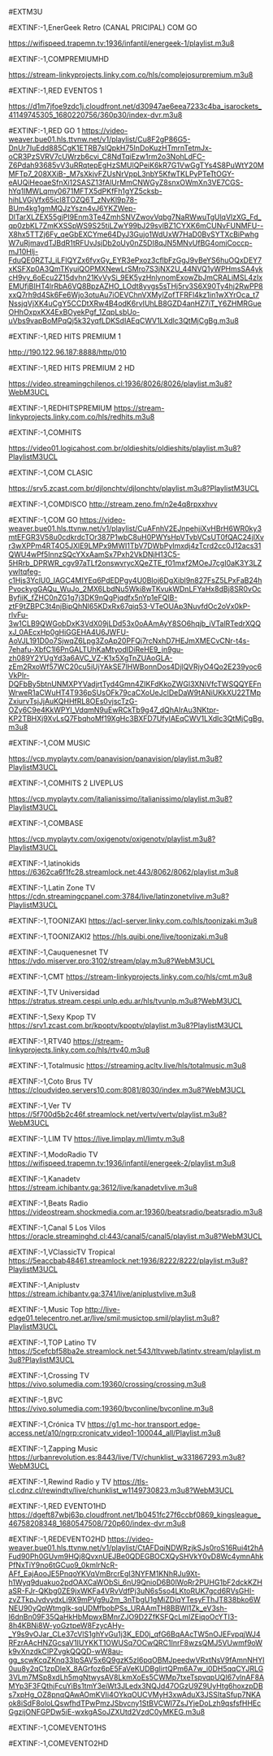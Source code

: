 #EXTM3U

#EXTINF:-1,EnerGeek Retro (CANAL PRICIPAL) COM GO

https://wifispeed.trapemn.tv:1936/infantil/energeek-1/playlist.m3u8

#EXTINF:-1,COMPREMIUMHD

https://stream-linkyprojects.linky.com.co/hls/complejosurpremium.m3u8

#EXTINF:-1,RED EVENTOS 1

https://d1m7jfoe9zdc1j.cloudfront.net/d30947ae6eea7233c4ba_isarockets_41149745305_1680220756/360p30/index-dvr.m3u8

#EXTINF:-1,RED GO 1
https://video-weaver.bue01.hls.ttvnw.net/v1/playlist/Cu8F2gP86G5-DnUr7IuEdd885CgK1ETRB7slQpkH75InDoKuzHTmrnTetmJx-oCR3PzSVRV7cUWrzb6cvi_C8NdTqiEzw1rm2o3NohLdFC-Z6Pdah93685vV3uRRqtepEgHzSMUlQPeiK6kR7G1VwGgTYs4S8PuWtY20MMFTp7_208XXiB-_M7sXkjvFZUsNrVppL3nbY5KfwTKLPyPTeTtOGY-eAUQiHeoaeSfnXi12SASZ13fAlUrMmCNWGyZ8snxOWmXn3VE7CGS-hYq1IMWLqmy0671MFTX5dPKfFh1gYZ5cksb-hihLVGjVfx65icl8TOZQ6T_zNvKl9p78-BUm4kg1gmMQJzYszn4vJ6YKZWep-DlTarXLZEX55gjPI9Enm3Te4ZmhSNVZwovVqbg7NaRWwuTgUlqVlzXG_Fd_qp0zbKL7ZmKXSSpWS9S25tiLZwY99bJ29svlBZ1CYXK6mCUNvFUNMFU--X8hx5TTZj6Fy_qeGbEXCYme64DyJ3Gujo1WdUxW7HaD0BvSYTXcBiPwhgW7uRjmavdTJBdR1tRFUvJsjDb2oUy0nZ5DI8qJN5MNvUfBG4omiCoccp-mJ10Hlj-FduQE0RZTJ_iLFlQYZx6fvxGy_EYR3ePxoz3cflbFzGgJ9vBeYS6huOQxDEY7xKSFXp0A3QmTKyuiQOPMXNewLrSMro7S3jNX2U_44NVQ1yWPHmsSA4ykcH9vy_6oEcu2Z15dvhn21KvVySi_9EK5yzHnlynomExowZbJmCRALiMSL4zIxEMUfjBIHT4lrRbA6VQ8BpzAZHO_LOdt8yvgs5sTHj5rv3S6X90Ty4hj2RwPP8xxQ7rh9d4Sk6Fe6Wjo3otuAu7iOEVChnVXMylZofTFRFl4kz1in1wXYrOca_t7NssjqVjXK4uCgY5CCDtXRw4B4odK6rvIUhLB8GZD4anHZ7iT_Y6ZHMRGueOHhOxpxKX4ExBOyekPgf_1ZqpLsbUo-uVbs9vapBoMPqQj5k32yqfLDKSdIAEqCWV1LXdlc3QtMjCgBg.m3u8

#EXTINF:-1,RED HITS PREMIUM 1

http://190.122.96.187:8888/http/010

#EXTINF:-1,RED HITS PREMIUM 2 HD

https://video.streamingchilenos.cl:1936/8026/8026/playlist.m3u8?WebM3UCL

#EXTINF:-1,REDHITSPREMIUM
https://stream-linkyprojects.linky.com.co/hls/redhits.m3u8

#EXTINF:-1,COMHITS 

https://video01.logicahost.com.br/oldieshits/oldieshits/playlist.m3u8?PlaylistM3UCL

#EXTINF:-1,COM CLASIC

https://srv5.zcast.com.br/djlonchtv/djlonchtv/playlist.m3u8?PlaylistM3UCL

#EXTINF:-1,COMDISCO
http://stream.zeno.fm/n2e4q8rpxxhvv

#EXTINF:-1,COM GO
https://video-weaver.bue01.hls.ttvnw.net/v1/playlist/CuAFnhV2EJnpehjiXvHBrH6WR0ky3mtEFGR3V58u0cdkrdcTOr387P1wbC8uH0PWYsHpVTvbVCsUT0fQAC24jIXvr3wXPPm4RT4O5JXlE9LMPx9MWI1TbV7DWbPyImxdj4zTcrd2cc0J12acs31QWU4wPf5InnzSQcYXxAamSx7Pxh2VkDNjH13C5-5HRrb_DPRWR_cgv97aTLf2onswvrycXQeZTE_f01mxf2MOeJ7cgI0aK3Y3LZywItqfeg-c1Hjs3YclU0_IAGC4MIYEq6PdEDPgy4U0BIoj6DgXibl9n827FsZ5LPxFaB24hPvockygGAQu_WuJo_2MX6LbdNu5Wki8wTKvukWDnLFYaHx8dBj8SR0vOcByfiiK_fZHC0nZG1g7j3DK9nQgPjqdfx5nYp1eFQIB-ztF9tZBPC3t4njBipQhNl65KDxRx67qiq53-VTeOUAp3NuvfdOc2oVx0kP-rlvFu-3w1CLB9QWGobDxK3VdX09jLDd53x0oAAmAyY8SO6hqjb_iVTalRTedrXQQxJ_0AEcxHp0gHiGGEHA4U6JWFU-AoVJL191D0o7SjwqZ6Lpg3ZoAp20PFQj7rcNxhD7HEJmXMECvCNr-t4s-7ehafu-XbfC1l6PnGALTUhKaMtyodIDiReHE9_jn9gu-zh089Y2YUgYd3a6AVC_VZ-K1x5XgTnZUAoGLA-zEm2RxoWf57WC20cu5iUjYAkSE7lHWBonnDos4DjlQVRjyO4Qo2E239yoc6VkPIr-DQFbBy5btnUNMXPYVadjrtTyd4Gmn4ZIKFdKkoZWGl3XNiVfcTWSQQYEFnWrweR1aCWuHT4T936pSUsOFk79caCXoUeJclDeDaW9tANiUKkXU22TMpZxiurvTsjJjAuKQHHfRL8OEs0vjscTzG-OZy6C9e4KkWPYl_VdqmN9uEwRCkTb9g47_dQhAIrAu3NKtpr-KP2TBHXj9XvLsQ7FbqhoMf19XgHc3BXFD7UfyIAEqCWV1LXdlc3QtMjCgBg.m3u8

#EXTINF:-1,COM MUSIC

https://vcp.myplaytv.com/panavision/panavision/playlist.m3u8?PlaylistM3UCL

#EXTINF:-1,COMHITS 2 LIVEPLUS

https://vcp.myplaytv.com/italianissimo/italianissimo/playlist.m3u8?PlaylistM3UCL

#EXTINF:-1,COMBASE

https://vcp.myplaytv.com/oxigenotv/oxigenotv/playlist.m3u8?PlaylistM3UCL

#EXTINF:-1,latinokids
https://6362ca6f1fc28.streamlock.net:443/8062/8062/playlist.m3u8

#EXTINF:-1,Latin Zone TV
https://cdn.streamingcpanel.com:3784/live/latinzonetvlive.m3u8?PlaylistM3UCL

#EXTINF:-1,TOONIZAKI
https://acl-server.linky.com.co/hls/toonizaki.m3u8

#EXTINF:-1,TOONIZAKI2
https://hls.quibi.one/live/toonizaki.m3u8

#EXTINF:-1,Cauquenesnet TV
https://vdo.miserver.pro:3102/stream/play.m3u8?WebM3UCL

#EXTINF:-1,CMT
https://stream-linkyprojects.linky.com.co/hls/cmt.m3u8

#EXTINF:-1,TV Universidad
https://stratus.stream.cespi.unlp.edu.ar/hls/tvunlp.m3u8?WebM3UCL

#EXTINF:-1,Sexy Kpop TV
https://srv1.zcast.com.br/kpoptv/kpoptv/playlist.m3u8?PlaylistM3UCL

#EXTINF:-1,RTV40
https://stream-linkyprojects.linky.com.co/hls/rtv40.m3u8

#EXTINF:-1,Totalmusic
https://streaming.acltv.live/hls/totalmusic.m3u8

#EXTINF:-1,Coto Brus TV
https://cloudvideo.servers10.com:8081/8030/index.m3u8?WebM3UCL

#EXTINF:-1,Ver TV
https://5f700d5b2c46f.streamlock.net/vertv/vertv/playlist.m3u8?WebM3UCL

#EXTINF:-1,LIM TV
https://live.limplay.ml/limtv.m3u8

#EXTINF:-1,ModoRadio TV
https://wifispeed.trapemn.tv:1936/infantil/energeek-2/playlist.m3u8

#EXTINF:-1,Kanadetv
https://stream.ichibantv.ga:3612/live/kanadetvlive.m3u8

#EXTINF:-1,Beats Radio
https://videostream.shockmedia.com.ar:19360/beatsradio/beatsradio.m3u8

#EXTINF:-1,Canal 5 Los Vilos
https://oracle.streaminghd.cl:443/canal5/canal5/playlist.m3u8?WebM3UCL

#EXTINF:-1,VClassicTV Tropical
https://5eaccbab48461.streamlock.net:1936/8222/8222/playlist.m3u8?PlaylistM3UCL

#EXTINF:-1,Aniplustv
https://stream.ichibantv.ga:3741/live/aniplustvlive.m3u8

#EXTINF:-1,Music Top
http://live-edge01.telecentro.net.ar/live/smil:musictop.smil/playlist.m3u8?PlaylistM3UCL

#EXTINF:-1,TOP Latino TV
https://5cefcbf58ba2e.streamlock.net:543/tltvweb/latintv.stream/playlist.m3u8?PlaylistM3UCL

#EXTINF:-1,Crossing TV 
https://vivo.solumedia.com:19360/crossing/crossing.m3u8

#EXTINF:-1,BVC
https://vivo.solumedia.com:19360/bvconline/bvconline.m3u8

#EXTINF:-1,Crónica TV
https://g1.mc-hor.transport.edge-access.net/a10/ngrp:cronicatv_video1-100044_all/Playlist.m3u8

#EXTINF:-1,Zapping Music
https://urbanrevolution.es:8443/live/TV/chunklist_w331867293.m3u8?WebM3UCL

#EXTINF:-1,Rewind Radio y TV
https://tls-cl.cdnz.cl/rewindtv/live/chunklist_w1149730823.m3u8?WebM3UCL

#EXTINF:-1,RED EVENTO1HD
https://dgeft87wbj63p.cloudfront.net/1b0451fc27f6ccbf0869_kingsleague_46758208348_1680547508/720p60/index-dvr.m3u8

#EXTINF:-1,REDEVENTO2HD
https://video-weaver.bue01.hls.ttvnw.net/v1/playlist/CtAFDqiNDWRzjkSJs0roS16Rui4t2hAFud90Ph0GUvm9HQj8QvxnUEJBe0QDEGBOCXQySHVkY0vD8Wc4ymnAhkPfNxTiY9no6tGCuo9_0kmIrNcR-AFf_EajAooJE5PnqoYKVqVmBrcrEgI3NYFM1KNhRJu9Xt-h1Wyq9duakuo2pdOAXCaWObSi_6nU9QnioD6B0lWoRr2PUHG1bF2dckKZHaSR-FJr-QKbg0ZE9jxWKFa4VRvVdfPj3uN6s5so4LKtoRUK7gcd6RVsGHI-zvZTkpJvdvydxLi9X9mPVg9u2m_3nTbgU1gMiZDiqYTesyFThJT838bko6WNEU90yQpWtmglk-sqUDMfbobPSs_URAAmTH8BBWl1Zk_eV3sh-I6dnBn09F35QaHkHbMpwxBMnrZJO9D2ZfKSFQcLmIZEiqoOcYTI3-8h4KBNi8W-yoGztpeW8FzycAHy-_Y9s9vOJar_CLe37cVlS1ghYvGu1j3K_ED0j_qfG6BqAAcTW5nOJEFvpqjWJ4RFzrAAcHNZGcsaV1IUYKKT1OWUSq7OCwQRC1InrF8wzsQMJ5VUwmf9oWk9vXnzdkClPZvgkQQQD-wW8au-gg_scwKcqZKnq33lpSAV5x6Q9gzK5zI6pqOBMJpeedwVRxtNsV9fAmnNHYI0uu8y2qC1zpDleX_8AGrfoz6pE5FaVeKUDBglirtQPm6A7w_i0DH5qqCYJRLG3VLm7MSp8xdLh5mgNtwysAV8LkmXoEs5CWMp7txeTspvqpUQI67vlnAF8AMYp3F3FQthjFcuYiBs1tmY3eiWt3JLedx3NQJd47OGzU9Z9UyHtg6hoxzpDBs7xpHg_OZ8pnqQAwAOmKVIi4OYkqOUCVMyH3xwAduX3JSSItaSfup7NKAok8iSdF8oloLQswfhdTPwPmzJSbvcny1StBVCWl7ZsJYjeDoLzh9qsfsfHHEcGgzijONFGPDw5iE-wxkgASoJZXUtd2VzdC0yMKEG.m3u8


#EXTINF:-1,COMEVENTO1HS


#EXTINF:-1,COMEVENTO2HD

